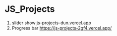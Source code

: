 # JS_Projects

1. slider show  js-projects-dun.vercel.app
2. Progress bar  https://js-projects-2gf4.vercel.app/
